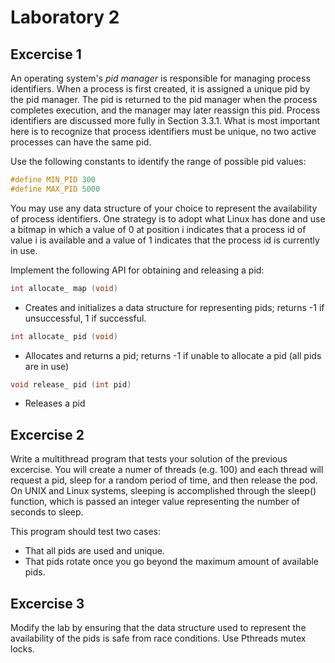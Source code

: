 # Laboratory 2

## Excercise 1

An operating system's *pid manager* is responsible for managing process identifiers. When a process is first created, it is assigned a unique pid by the pid manager. The pid is returned to the pid manager when the process completes execution, and the manager may later reassign this pid. Process identifiers are discussed more fully in Section 3.3.1. What is most important here is to recognize that process identifiers must be unique, no two active processes can have the same pid. 

Use the following constants to identify the range of possible pid values: 
```c
#define MIN_PID 300 
#define MAX_PID 5000
```
You may use any data structure of your choice to represent the availability of process identifiers. One strategy is to adopt what Linux has done and use a bitmap in which a value of 0 at position i indicates that a process id of value i is available and a value of 1 indicates that the process id is currently in use. 

Implement the following API for obtaining and releasing a pid:
```c
int allocate_ map (void)
```
- Creates and initializes a data structure for representing pids; returns -1 if unsuccessful, 1 if successful.

```c
int allocate_ pid (void)
```
- Allocates and returns a pid; returns -1 if unable to allocate a pid (all pids are in use) 

```c
void release_ pid (int pid)
```
- Releases a pid 


## Excercise 2

Write a multithread program that tests your solution of the previous excercise. You will create a numer of threads (e.g. 100) and each thread will request a pid, sleep for a random period of time, and then release the pod. On UNIX and Linux systems, sleeping is accomplished through the sleep() function, which is passed an integer value representing the number of seconds to sleep.

This program should test two cases:
- That all pids are used and unique.
- That pids rotate once you go beyond the maximum amount of available pids.

## Excercise 3

Modify the lab by ensuring that the data structure used to represent the availability of the pids is safe from race conditions. Use Pthreads mutex locks.
